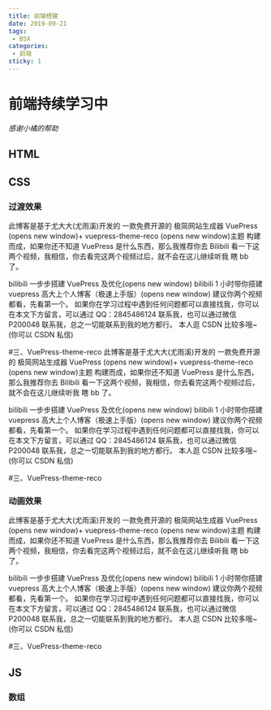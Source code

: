 ```yaml
---
title: 前端搭建
date: 2019-09-21 
tags:
 - BSX
categories:
 - 前端
sticky: 1
---
```

# 前端持续学习中
*感谢小橘的帮助*

## HTML

## CSS
### 过渡效果
此博客是基于尤大大(尤雨溪)开发的 一款免费开源的 极简网站生成器 VuePress (opens new window)+ vuepress-theme-reco (opens new window)主题 构建而成，如果你还不知道 VuePress 是什么东西，那么我推荐你去 Bilibili 看一下这两个视频，我相信，你去看完这两个视频过后，就不会在这儿继续听我 瞎 bb 了。

bilibili 一步步搭建 VuePress 及优化(opens new window)
bilibili 1 小时带你搭建 vuepress 高大上个人博客（极速上手版）(opens new window)
建议你两个视频都看，先看第一个。 如果你在学习过程中遇到任何问题都可以直接找我，你可以在本文下方留言，可以通过 QQ：2845486124 联系我，也可以通过微信 P200048 联系我，总之一切能联系到我的地方都行。 本人逛 CSDN 比较多哦~(你可以 CSDN 私信)

#三、VuePress-theme-reco
此博客是基于尤大大(尤雨溪)开发的 一款免费开源的 极简网站生成器 VuePress (opens new window)+ vuepress-theme-reco (opens new window)主题 构建而成，如果你还不知道 VuePress 是什么东西，那么我推荐你去 Bilibili 看一下这两个视频，我相信，你去看完这两个视频过后，就不会在这儿继续听我 瞎 bb 了。

bilibili 一步步搭建 VuePress 及优化(opens new window)
bilibili 1 小时带你搭建 vuepress 高大上个人博客（极速上手版）(opens new window)
建议你两个视频都看，先看第一个。 如果你在学习过程中遇到任何问题都可以直接找我，你可以在本文下方留言，可以通过 QQ：2845486124 联系我，也可以通过微信 P200048 联系我，总之一切能联系到我的地方都行。 本人逛 CSDN 比较多哦~(你可以 CSDN 私信)

#三、VuePress-theme-reco
### 动画效果
此博客是基于尤大大(尤雨溪)开发的 一款免费开源的 极简网站生成器 VuePress (opens new window)+ vuepress-theme-reco (opens new window)主题 构建而成，如果你还不知道 VuePress 是什么东西，那么我推荐你去 Bilibili 看一下这两个视频，我相信，你去看完这两个视频过后，就不会在这儿继续听我 瞎 bb 了。

bilibili 一步步搭建 VuePress 及优化(opens new window)
bilibili 1 小时带你搭建 vuepress 高大上个人博客（极速上手版）(opens new window)
建议你两个视频都看，先看第一个。 如果你在学习过程中遇到任何问题都可以直接找我，你可以在本文下方留言，可以通过 QQ：2845486124 联系我，也可以通过微信 P200048 联系我，总之一切能联系到我的地方都行。 本人逛 CSDN 比较多哦~(你可以 CSDN 私信)

#三、VuePress-theme-reco
## JS
### 数组

<img :src="$withBase('/favicon.ico')">